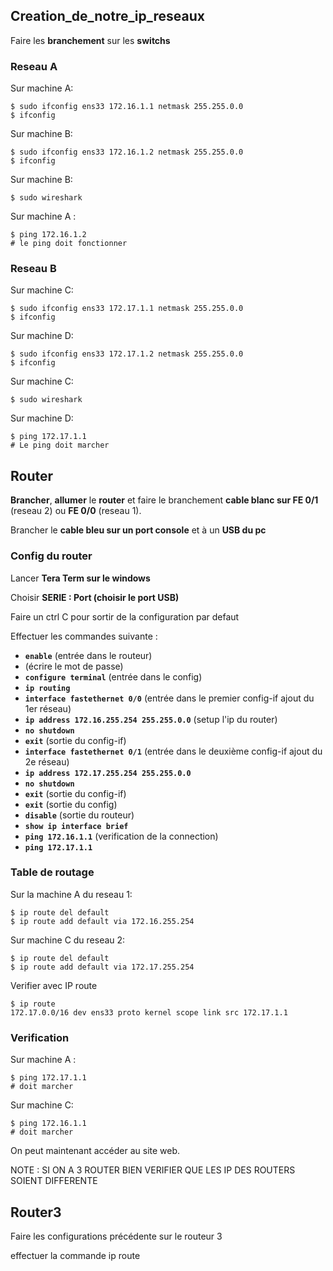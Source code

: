 
## __Creation_de_notre_ip_reseaux__

Faire les **branchement** sur les **switchs**

### Reseau A

Sur machine  A:

```shell
$ sudo ifconfig ens33 172.16.1.1 netmask 255.255.0.0
$ ifconfig
```

Sur machine B:

```shell
$ sudo ifconfig ens33 172.16.1.2 netmask 255.255.0.0
$ ifconfig
```

Sur machine B:

```shell
$ sudo wireshark
```

Sur machine A :

```shell
$ ping 172.16.1.2
# le ping doit fonctionner
```

### Reseau B

Sur machine C:

```shell
$ sudo ifconfig ens33 172.17.1.1 netmask 255.255.0.0
$ ifconfig
```

Sur machine D:

```shell
$ sudo ifconfig ens33 172.17.1.2 netmask 255.255.0.0
$ ifconfig
```

Sur machine C:

```shell
$ sudo wireshark
```

Sur machine D:

```shell
$ ping 172.17.1.1
# Le ping doit marcher
```


## __Router__

**Brancher**, **allumer** le **router** et faire le branchement **cable blanc sur FE 0/1** (reseau 2) ou **FE 0/0** (reseau 1).

Brancher le **cable bleu sur un port console** et à un **USB du pc**

### Config du router

Lancer **Tera Term sur le windows**

Choisir **SERIE : Port (choisir le port USB)**

Faire un ctrl C pour sortir de la configuration par defaut

Effectuer les commandes suivante :

- **`enable`** (entrée dans le routeur)
- (écrire le mot de passe)
- **`configure terminal`** (entrée dans le config)
- **`ip routing`**
- **`interface fastethernet 0/0`** (entrée dans le premier config-if ajout du 1er réseau)
- **`ip address 172.16.255.254 255.255.0.0`** (setup l'ip du router)
- **`no shutdown`**
- **`exit`** (sortie du config-if)
- **`interface fastethernet 0/1`** (entrée dans le deuxième config-if ajout du 2e réseau)
- **`ip address 172.17.255.254 255.255.0.0`**
- **`no shutdown`**
- **`exit`** (sortie du config-if)
- **`exit`** (sortie du config)
- **`disable`** (sortie du routeur)
- **`show ip interface brief`**
- **`ping 172.16.1.1`** (verification de la connection)
- **`ping 172.17.1.1`**

### Table de routage

Sur la machine A du reseau 1:

```shell
$ ip route del default
$ ip route add default via 172.16.255.254
```

Sur machine C du reseau 2:

```shell
$ ip route del default
$ ip route add default via 172.17.255.254
```

Verifier avec IP route

```shell
$ ip route
172.17.0.0/16 dev ens33 proto kernel scope link src 172.17.1.1
```

### Verification

Sur machine A :

```shell
$ ping 172.17.1.1
# doit marcher
```

Sur machine C:

```shell
$ ping 172.16.1.1
# doit marcher
```

On peut maintenant accéder au site web.

NOTE : SI ON A 3 ROUTER BIEN VERIFIER QUE LES IP DES ROUTERS SOIENT DIFFERENTE


## __Router3__

Faire les configurations précédente sur le routeur 3

effectuer la commande ip route 